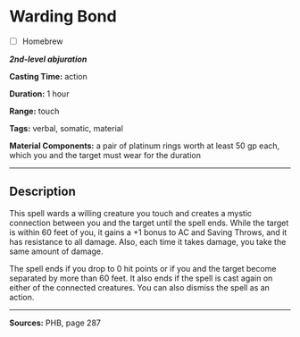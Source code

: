 # Warding Bond

- [ ] Homebrew

***2nd-level abjuration***

**Casting Time:** action

**Duration:** 1 hour

**Range:** touch

**Tags:** verbal, somatic, material

**Material Components:** a pair of platinum rings worth at least 50 gp each, which you and the target must wear for the duration

---

## Description
This spell wards a willing creature you touch and creates a mystic connection between you and the target until the spell ends.
While the target is within 60 feet of you, it gains a +1 bonus to AC and Saving Throws, and it has resistance to all damage.
Also, each time it takes damage, you take the same amount of damage.

The spell ends if you drop to 0 hit points or if you and the target become separated by more than 60 feet.
It also ends if the spell is cast again on either of the connected creatures.
You can also dismiss the spell as an action.

---

**Sources:** PHB, page 287
